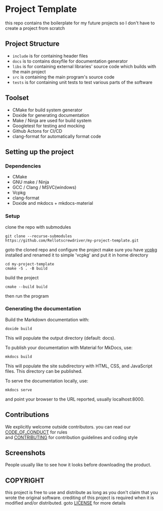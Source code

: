 # Project Template
this repo contains the boilerplate for my future projects so I don't have to create a project from scratch

## Project Structure
- `include` is for containing header files
- `docs` is to contains doxyfile for documentation generator
- `libs` is for containing external libraries' source code which builds with the main project
- `src` is containing the main program's source code
- `tests` is for containing unit tests to test various parts of the software

## Toolset
- CMake for build system generator
- Doxide for generating documentation
- Make / Ninja are used for build system
- Googletest for testing and mocking
- Github Actons for CI/CD
- clang-format for automatically format code

## Setting up the project

### Dependencies
- CMake
- GNU make / Ninja
- GCC / Clang / MSVC(windows)
- Vcpkg
- clang-format
- Doxide and mkdocs + mkdocs-material

### Setup
clone the repo with submodules
```
git clone --recurse-submodules https://github.com/Rellotscrewdriver/my-project-template.git
```

goto the cloned repo and configure the project
make sure you have [vcpkg](https://github.com/microsoft/vcpkg?tab=readme-ov-file#getting-started) installed and renamed it to simple 'vcpkg' and put it in home directory 
```
cd my-project-template
cmake -S . -B build
```

build the project
```
cmake --build build
```
then run the program

### Generating the documentation


Build the Markdown documentation with:
```
doxide build
```
This will populate the output directory (default: docs).

To publish your documentation with Material for MkDocs, use:
```
mkdocs build
```
This will populate the site subdirectory with HTML, CSS, and JavaScript files. This directory can be published.

To serve the documentation locally, use:
```
mkdocs serve
```
and point your browser to the URL reported, usually localhost:8000.

##  Contributions

We explicitly welcome outside contributors.
you can read our <a href="https://github.com/Rellotscrewdriver/my-project-template/blob/master/CODE_OF_CONDUCT.md">CODE_OF_CONDUCT</a> for rules</br>
and <a href="https://github.com/Rellotscrewdriver/my-project-template/blob/master/CONTRIBUTING.md">CONTRIBUTING</a> for contribution guidelines and coding style

## Screenshots
People usually like to see how it looks before downloading the product.
<img src="">

## COPYRIGHT

this project is free to use and distribute as long as you don't claim that you wrote the original software.
crediting of this project is required when it is modified and/or distributed. goto <a href="https://github.com/Rellotscrewdriver/my-project-template/blob/master/LICENSE">LICENSE</a> for more details 